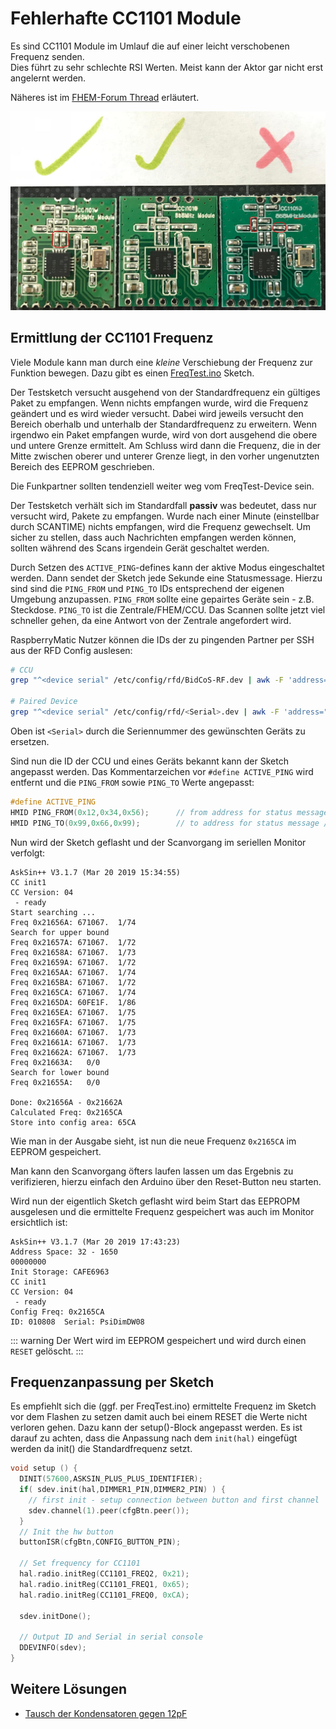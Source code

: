 # Fehlerhafte CC1101 Module

Es sind CC1101 Module im Umlauf die auf einer leicht verschobenen Frequenz senden.  
Dies führt zu sehr schlechte RSI Werten. Meist kann der Aktor gar nicht erst angelernt werden.

Näheres ist im [FHEM-Forum Thread](https://forum.fhem.de/index.php/topic,91740.0.html) erläutert.

![CC1101 Modulvergleich](./images/CC1101_bad-vs-working.jpg)

## Ermittlung der CC1101 Frequenz

Viele Module kann man durch eine _kleine_ Verschiebung der Frequenz zur Funktion bewegen. Dazu gibt es einen
[FreqTest.ino](https://github.com/pa-pa/AskSinPP/blob/master/examples/FreqTest/FreqTest.ino) Sketch.

Der Testsketch versucht ausgehend von der Standardfrequenz ein gültiges Paket zu empfangen. Wenn nichts empfangen wurde, wird die Frequenz geändert und es wird wieder versucht. Dabei wird jeweils versucht den Bereich oberhalb und unterhalb der Standardfrequenz zu erweitern. Wenn irgendwo ein Paket empfangen wurde, wird von dort ausgehend die obere und untere Grenze ermittelt. Am Schluss wird dann die Frequenz, die in der Mitte zwischen oberer und unterer Grenze liegt, in den vorher ungenutzten Bereich des EEPROM geschrieben.

Die Funkpartner sollten tendenziell weiter weg vom FreqTest-Device sein. 

Der Testsketch verhält sich im Standardfall **passiv** was bedeutet, dass nur versucht wird, Pakete zu empfangen. Wurde nach einer Minute (einstellbar durch SCANTIME) nichts empfangen, wird die Frequenz gewechselt. Um sicher zu stellen, dass auch Nachrichten empfangen werden können, sollten während des Scans irgendein Gerät geschaltet werden.

Durch Setzen des `ACTIVE_PING`-defines kann der aktive Modus eingeschaltet werden. Dann sendet der Sketch jede Sekunde eine Statusmessage. Hierzu sind sind die `PING_FROM` und `PING_TO` IDs entsprechend der eigenen Umgebung anzupassen. `PING_FROM` sollte eine gepairtes Geräte sein - z.B. Steckdose. `PING_TO` ist die Zentrale/FHEM/CCU. Das Scannen sollte jetzt viel schneller gehen, da eine Antwort von der Zentrale angefordert wird.

RaspberryMatic Nutzer können die IDs der zu pingenden Partner per SSH aus der RFD Config auslesen:

```bash
# CCU
grep "^<device serial" /etc/config/rfd/BidCoS-RF.dev | awk -F 'address="0x' '{print $2}' | awk -F'"' {'print $1'}

# Paired Device
grep "^<device serial" /etc/config/rfd/<Serial>.dev | awk -F 'address="0x' '{print $2}' | awk -F'"' {'print $1'}
```

Oben ist `<Serial>` durch die Seriennummer des gewünschten Geräts zu ersetzen.

Sind nun die ID der CCU und eines Geräts bekannt kann der Sketch angepasst werden. Das Kommentarzeichen
vor `#define ACTIVE_PING` wird entfernt und die `PING_FROM` sowie `PING_TO` Werte angepasst:

```cpp
#define ACTIVE_PING
HMID PING_FROM(0x12,0x34,0x56);      // from address for status message e.g. switch
HMID PING_TO(0x99,0x66,0x99);        // to address for status message / central / CCU
```

Nun wird der Sketch geflasht und der Scanvorgang im seriellen Monitor verfolgt:

```text {25}
AskSin++ V3.1.7 (Mar 20 2019 15:34:55)
CC init1
CC Version: 04
 - ready
Start searching ...
Freq 0x21656A: 671067.  1/74
Search for upper bound
Freq 0x21657A: 671067.  1/72
Freq 0x21658A: 671067.  1/73
Freq 0x21659A: 671067.  1/72
Freq 0x2165AA: 671067.  1/74
Freq 0x2165BA: 671067.  1/72
Freq 0x2165CA: 671067.  1/74
Freq 0x2165DA: 60FE1F.  1/86
Freq 0x2165EA: 671067.  1/75
Freq 0x2165FA: 671067.  1/75
Freq 0x21660A: 671067.  1/73
Freq 0x21661A: 671067.  1/73
Freq 0x21662A: 671067.  1/73
Freq 0x21663A:   0/0
Search for lower bound
Freq 0x21655A:   0/0

Done: 0x21656A - 0x21662A
Calculated Freq: 0x2165CA
Store into config area: 65CA
```

Wie man in der Ausgabe sieht, ist nun die neue Frequenz `0x2165CA` im EEPROM gespeichert.

Man kann den Scanvorgang öfters laufen lassen um das Ergebnis zu verifizieren, hierzu einfach den Arduino über den Reset-Button neu starten.

Wird nun der eigentlich Sketch geflasht wird beim Start das EEPROPM ausgelesen und die ermittelte Frequenz gespeichert was auch im Monitor ersichtlich ist:
```text {8}
AskSin++ V3.1.7 (Mar 20 2019 17:43:23)
Address Space: 32 - 1650
00000000
Init Storage: CAFE6963
CC init1
CC Version: 04
 - ready
Config Freq: 0x2165CA
ID: 010808  Serial: PsiDimDW08
```

::: warning
Der Wert wird im EEPROM gespeichert und wird durch einen `RESET` gelöscht.
:::

## Frequenzanpassung per Sketch

Es empfiehlt sich die (ggf. per FreqTest.ino) ermittelte Frequenz im Sketch vor dem Flashen zu setzen damit
auch bei einem RESET die Werte nicht verloren gehen. Dazu kann der setup()-Block angepasst werden. Es ist darauf zu achten, dass die Anpassung nach dem `init(hal)` eingefügt werden da init() die Standardfrequenz setzt.

```cpp {10-14}
void setup () {
  DINIT(57600,ASKSIN_PLUS_PLUS_IDENTIFIER);
  if( sdev.init(hal,DIMMER1_PIN,DIMMER2_PIN) ) {
    // first init - setup connection between button and first channel
    sdev.channel(1).peer(cfgBtn.peer());
  }
  // Init the hw button
  buttonISR(cfgBtn,CONFIG_BUTTON_PIN);

  // Set frequency for CC1101
  hal.radio.initReg(CC1101_FREQ2, 0x21);
  hal.radio.initReg(CC1101_FREQ1, 0x65);
  hal.radio.initReg(CC1101_FREQ0, 0xCA);

  sdev.initDone();

  // Output ID and Serial in serial console
  DDEVINFO(sdev);
}
``` 


## Weitere Lösungen

* [Tausch der Kondensatoren gegen 12pF](https://forum.fhem.de/index.php/topic,91740.msg872505.html#msg872505)

